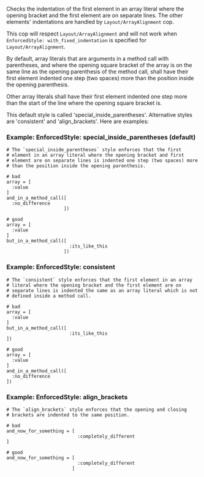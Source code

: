 Checks the indentation of the first element in an array literal
where the opening bracket and the first element are on separate lines.
The other elements' indentations are handled by `Layout/ArrayAlignment` cop.

This cop will respect `Layout/ArrayAlignment` and will not work when
`EnforcedStyle: with_fixed_indentation` is specified for `Layout/ArrayAlignment`.

By default, array literals that are arguments in a method call with
parentheses, and where the opening square bracket of the array is on the
same line as the opening parenthesis of the method call, shall have
their first element indented one step (two spaces) more than the
position inside the opening parenthesis.

Other array literals shall have their first element indented one step
more than the start of the line where the opening square bracket is.

This default style is called 'special_inside_parentheses'. Alternative
styles are 'consistent' and 'align_brackets'. Here are examples:

### Example: EnforcedStyle: special_inside_parentheses (default)
    # The `special_inside_parentheses` style enforces that the first
    # element in an array literal where the opening bracket and first
    # element are on separate lines is indented one step (two spaces) more
    # than the position inside the opening parenthesis.

    # bad
    array = [
      :value
    ]
    and_in_a_method_call([
      :no_difference
                         ])

    # good
    array = [
      :value
    ]
    but_in_a_method_call([
                           :its_like_this
                         ])

### Example: EnforcedStyle: consistent
    # The `consistent` style enforces that the first element in an array
    # literal where the opening bracket and the first element are on
    # separate lines is indented the same as an array literal which is not
    # defined inside a method call.

    # bad
    array = [
      :value
    ]
    but_in_a_method_call([
                           :its_like_this
    ])

    # good
    array = [
      :value
    ]
    and_in_a_method_call([
      :no_difference
    ])

### Example: EnforcedStyle: align_brackets
    # The `align_brackets` style enforces that the opening and closing
    # brackets are indented to the same position.

    # bad
    and_now_for_something = [
                              :completely_different
    ]

    # good
    and_now_for_something = [
                              :completely_different
                            ]